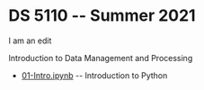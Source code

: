 
# DS 5110 -- Summer 2021

I am an edit

Introduction to Data Management and Processing

* [01-Intro.ipynb](./01-Intro.ipynb) -- Introduction to Python
